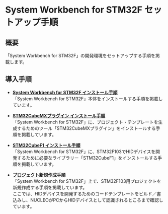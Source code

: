 # System Workbench for STM32F セットアップ手順

## 概要

「System Workbench for STM32F」の開発環境をセットアップする手順を掲載します。

## 導入手順

- <b>[System Workbench for STM32F インストール手順](SW4STMINSTALL.md)</b><br>
「System Workbench for STM32F」本体をインストールする手順を掲載しています。

- <b>[STM32CubeMXプラグイン インストール手順](STM32CUBEMXINST.md)</b><br>
「System Workbench for STM32F」に、プロジェクト・テンプレートを生成するためのツール「STM32CubeMXプラグイン」をインストールする手順を掲載しています。

- <b>[STM32CubeF1 インストール手順](STM32CUBEF1INST.md)</b><br>
「System Workbench for STM32F」に、STM32F103でHIDデバイスを開発するために必要なライブラリー「STM32CubeF1」をインストールする手順を掲載しています。

- <b>[プロジェクト新規作成手順](SW4STMNEWPROJ.md)</b><br>
「System Workbench for STM32F」上で、STM32F103用プロジェクトを新規作成する手順を掲載しています。<br>
ここでは、HIDデバイスを開発するためのコードテンプレートをビルド／書込みし、NUCLEOがPCからHIDデバイスとして認識されるところまで確認しています。
